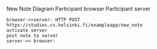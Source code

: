 New Note Diagram
    Participant browser
    Participant server

    browser->>server: HTTP POST https://studies.cs.helsinki.fi/exampleapp/new_note
    activate server
    post note to server
    server->> browser: 